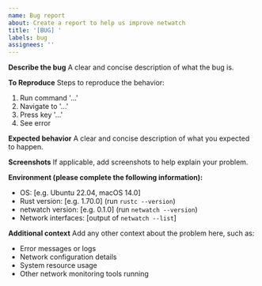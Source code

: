 ```yaml
---
name: Bug report
about: Create a report to help us improve netwatch
title: '[BUG] '
labels: bug
assignees: ''
---
```


**Describe the bug**
A clear and concise description of what the bug is.

**To Reproduce**
Steps to reproduce the behavior:
1. Run command '...'
2. Navigate to '...'
3. Press key '...'
4. See error

**Expected behavior**
A clear and concise description of what you expected to happen.

**Screenshots**
If applicable, add screenshots to help explain your problem.

**Environment (please complete the following information):**
 - OS: [e.g. Ubuntu 22.04, macOS 14.0]
 - Rust version: [e.g. 1.70.0] (run `rustc --version`)
 - netwatch version: [e.g. 0.1.0] (run `netwatch --version`)
 - Network interfaces: [output of `netwatch --list`]

**Additional context**
Add any other context about the problem here, such as:
- Error messages or logs
- Network configuration details
- System resource usage
- Other network monitoring tools running